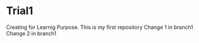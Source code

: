 # Trial1
Creating for Learnig Purpose. This is my first repository
Change 1 in branch1
Change 2 in branch1
